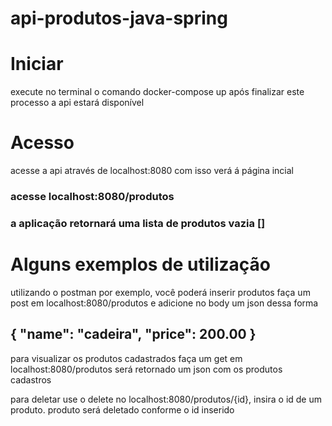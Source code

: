 # api-produtos-java-spring

# Iniciar
 execute no terminal o comando docker-compose up
 após finalizar este processo a api estará disponível

# Acesso
 acesse a api através de localhost:8080
 com isso verá á página incial

### acesse localhost:8080/produtos
### a aplicação retornará uma lista de produtos vazia []

# Alguns exemplos de utilização

 utilizando o postman por exemplo, você poderá inserir produtos
 faça um post em localhost:8080/produtos e adicione no body um json dessa forma
## { "name": "cadeira", "price": 200.00 }

 para visualizar os produtos cadastrados faça um get em localhost:8080/produtos
 será retornado um json com os produtos cadastros

 para deletar use o delete no localhost:8080/produtos/{id}, insira o id de um produto.
 produto será deletado conforme o id inserido
